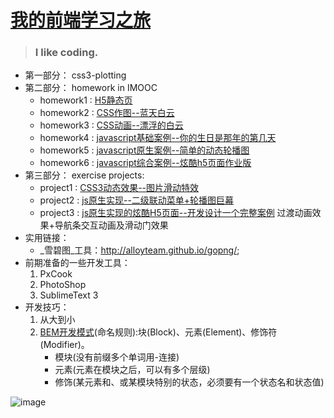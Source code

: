 # [我的前端学习之旅](https://huangpuyuan.github.io/myExercises-FrontEnd/)  
>### I like coding.

* 第一部分： css3-plotting
* 第二部分： homework in IMOOC
	* homework1 : [H5静态页](https://huangpuyuan.github.io/myExercises-FrontEnd/homeworks/homework1)
 	* homework2 : [CSS作图--蓝天白云](https://huangpuyuan.github.io/myExercises-FrontEnd/homeworks/homework2/蓝天白云.html )
	* homework3 : [CSS动画--漂浮的白云](https://huangpuyuan.github.io/myExercises-FrontEnd/homeworks/homework3)
	* homework4 : [javascript基础案例--你的生日是那年的第几天](https://huangpuyuan.github.io/myExercises-FrontEnd/homeworks/homework4) 
	* homework5 : [javascript原生案例--简单的动态轮播图](https://huangpuyuan.github.io/myExercises-FrontEnd/homeworks/homework5)
	* homework6 : [javascript综合案例--炫酷h5页面作业版](https://huangpuyuan.github.io/myExercises-FrontEnd/homeworks/homework6)
* 第三部分： exercise projects:
	* project1 : [CSS3动态效果--图片滑动特效](https://huangpuyuan.github.io/myExercises-FrontEnd/exercises/CSS3_Slides)	
	* project2 : [js原生实现--二级联动菜单+轮播图巨幕](https://huangpuyuan.github.io/myExercises-FrontEnd/exercises/exercise2)
	* project3 : [js原生实现的炫酷H5页面--开发设计一个完整案例](https://huangpuyuan.github.io/myExercises-FrontEnd/exercises/exercise3)  过渡动画效果+导航条交互动画及滑动门效果
* 实用链接：	
	* _雪碧图_工具：http://alloyteam.github.io/gopng/;
* 前期准备的一些开发工具：
 	1. PxCook 
 	2. PhotoShop 
 	3. SublimeText 3
* 开发技巧：
 	1. 从大到小 
 	2. [BEM开发模式](http://www.w3cplus.com/css/bem-definitions.html)(命名规则):块(Block)、元素(Element)、修饰符(Modifier)。
 		* 模块(没有前缀多个单词用-连接)
		* 元素(元素在模块之后，可以有多个层级)
		* 修饰(某元素和、或某模块特别的状态，必须要有一个状态名和状态值)



![image](https://github.com/huangpuyuan/myExercises-FrontEnd/blob/master/pictureOfMind/%E5%89%8D%E7%AB%AF%E5%BC%80%E5%8F%91%E6%B5%81%E7%A8%8B.png)
